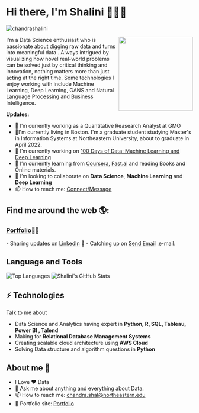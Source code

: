 # Hi there, I'm Shalini 👩🏾‍💻
<p align="left"> <img src="https://komarev.com/ghpvc/?username=chandrashalini" alt="chandrashalini" /> </p>
<img align='right' src='https://github.com/chandrashalini/shal/blob/main/data.gif' width='200"'>
I'm a Data Science enthusiast who is passionate about digging raw data and turns into meaningful data . Always intrigued by visualizing how novel real-world problems can be solved just by critical thinking and innovation, nothing matters more than just acting at the right time. Some technologies I enjoy working with include Machine Learning, Deep Learning, GANS and Natural Language Processing and Business Intelligence. 


**Updates:**
- 🔭 I’m currently working as a Quantitative Reasearch Analyst at GMO 
- 🔭I'm currently living in Boston. I'm a graduate student studying Master's in Information Systems at Northeastern University, about to graduate in April 2022.
- 🔭 I’m currently working on [100 Days of Data: Machine Learning and Deep Learning](https://github.com/chandrashalini/100daysofDataScience)
- 🌱 I’m currently learning from [Coursera](https://www.coursera.org/), [Fast.ai](https://course.fast.ai/#) and reading Books and Online materials.
- 👯 I’m looking to collaborate on **Data Science**, **Machine Learning** and **Deep Learning**
- 📫 How to reach me: [Connect/Message](https://www.linkedin.com/in/shalini-chandra-b1734b8b/)


## Find me around the web 🌎: 
<h3><a href="https://chandrashalini.github.io/">Portfolio</a>👩🏾‍ </h3>
- Sharing updates on <a href="https://www.linkedin.com/in/shalini-chandra-b1734b8b/">LinkedIn</a> 💼
- Catching up on <a href = "mailto: chandra.shal@northeastern.edu">Send Email</a> :e-mail:

## **Language and Tools**

![Top Languages](https://github-readme-stats.vercel.app/api/top-langs/?username=chandrashalini&theme=radical)
![Shalini's GitHub Stats](https://github-readme-stats.vercel.app/api?username=chandrashalini&hide=prs,issues,contribs?username=chandrashalini&count_private=true?username=chandrashalini&show_icons=true&theme=radical)




## ⚡ Technologies
Talk to me about
- Data Science and Analytics having expert in **Python, R, SQL, Tableau, Power BI , Talend**
- Making for **Relational Database Management Systems**
- Creating scalable cloud architecture using **AWS Cloud**
- Solving Data structure and algorithm questions in **Python**

## About me 🤔
- I Love ❤️ Data
- 💬 Ask me about anything and everything about Data.
- 📫 How to reach me: chandra.shal@northeastern.edu
- 🎯 Portfolio site: [Portfolio](https://chandrashalini.github.io/)


